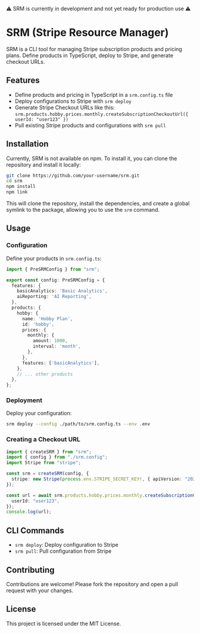 ⚠️ SRM is currently in development and not yet ready for production use ⚠️

# SRM (Stripe Resource Manager)

SRM is a CLI tool for managing Stripe subscription products and pricing plans. Define products in TypeScript, deploy to Stripe, and generate checkout URLs.

## Features

- Define products and pricing in TypeScript in a `srm.config.ts` file
- Deploy configurations to Stripe with `srm deploy`
- Generate Stripe Checkout URLs like this: `srm.products.hobby.prices.monthly.createSubscriptionCheckoutUrl({ userId: "user123" })`
- Pull existing Stripe products and configurations with `srm pull`

## Installation

Currently, SRM is not available on npm. To install it, you can clone the repository and install it locally:

```bash
git clone https://github.com/your-username/srm.git
cd srm
npm install
npm link
```

This will clone the repository, install the dependencies, and create a global symlink to the package, allowing you to use the `srm` command.

## Usage

### Configuration

Define your products in `srm.config.ts`:

```typescript
import { PreSRMConfig } from "srm";

export const config: PreSRMConfig = {
  features: {
    basicAnalytics: 'Basic Analytics',
    aiReporting: 'AI Reporting',
  },
  products: {
    hobby: {
      name: 'Hobby Plan',
      id: 'hobby',
      prices: {
        monthly: {
          amount: 1000,
          interval: 'month',
        },
      },
      features: ['basicAnalytics'],
    },
    // ... other products
  },
};
```

### Deployment

Deploy your configuration:

```bash
srm deploy --config ./path/to/srm.config.ts --env .env
```

### Creating a Checkout URL

```typescript
import { createSRM } from "srm";
import { config } from "./srm.config";
import Stripe from "stripe";

const srm = createSRM(config, {
  stripe: new Stripe(process.env.STRIPE_SECRET_KEY!, { apiVersion: "2024-06-20" }),
});

const url = await srm.products.hobby.prices.monthly.createSubscriptionCheckoutUrl({
  userId: "user123",
});
console.log(url);
```

## CLI Commands

- `srm deploy`: Deploy configuration to Stripe
- `srm pull`: Pull configuration from Stripe

## Contributing

Contributions are welcome! Please fork the repository and open a pull request with your changes.

## License

This project is licensed under the MIT License.
